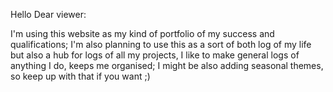 Hello Dear viewer:

I'm using this website as my kind of portfolio of my success and qualifications;
I'm also planning to use this as a sort of both log of my life but also a hub for logs of all my projects, I like to make general logs of anything I do, keeps me organised;
I might be also adding seasonal themes, so keep up with that if you want ;) 

